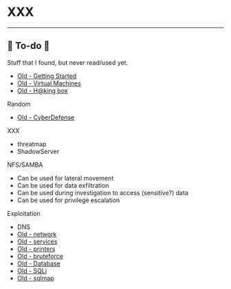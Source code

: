 # XXX

<hr class="sep-both">

## 👻 To-do 👻

Stuff that I found, but never read/used yet.

<div class="row row-cols-md-2"><div>

* [Old - Getting Started](/_kmp/_cybersecurity/cybersecurity/index.md)
* [Old - Virtual Machines](/_kmp/_cybersecurity/cybersecurity/vms.md)
* [Old - H@king box](/_kmp/_cybersecurity/cybersecurity/hacking_box.md)

Random

* [Old - CyberDefense](/_kmp/_cybersecurity/defense/general/index.md)

XXX

* threatmap
* ShadowServer

NFS/SAMBA
* Can be used for lateral movement
* Can be used for data exfiltration
* Can be used during investigation to access (sensitive?) data
* Can be used for privilege escalation
</div><div>

Exploitation

* DNS
* [Old - network](/_kmp/_cybersecurity/exploitation/network/index.md)
* [Old - services](/_kmp/_cybersecurity/exploitation/services/index.md)
* [Old - printers](/_kmp/_cybersecurity/exploitation/services/printers.md)
* [Old - bruteforce](/_kmp/_cybersecurity/exploitation/services/bruteforce.md)
* [Old - Database](/_kmp/_cybersecurity/exploitation/database/index.md)
* [Old - SQLi](/_kmp/_cybersecurity/exploitation/database/sqli/index.md)
* [Old - sqlmap](/_kmp/_cybersecurity/exploitation/database/sqlmap/index.md)

</div></div>